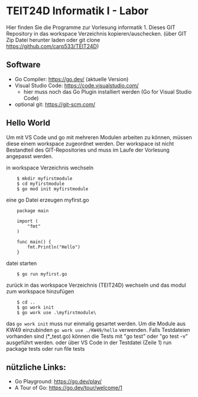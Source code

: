 # TEIT24D Informatik I - Labor 

Hier finden Sie die Programme zur Vorlesung informatik 1. Dieses GIT Repository in das workspace Verzeichnis kopieren/auschecken.
(über GIT Zip Datei herunter laden oder git clone https://github.com/carp533/TEIT24D)

## Software
- Go Compiler: https://go.dev/ (aktuelle Version)
- Visual Studio Code: https://code.visualstudio.com/
  - hier muss noch das Go Plugin installiert werden (Go for Visual Studio Code)
- optional git: https://git-scm.com/

## Hello World

Um mit VS Code und go mit mehreren Modulen arbeiten zu können, müssen diese einem workspace zugeordnet werden. Der workspace ist nicht Bestandteil des GIT-Repositories und muss im Laufe der Vorlesung angepasst werden.

in workspace Verzeichnis wechseln
```
    $ mkdir myfirstmodule
    $ cd myfirstmodule
    $ go mod init myfirstmodule
```
eine go Datei erzeugen myfirst.go
```
    package main

    import (
        "fmt"
    )

    func main() {
        fmt.Println("Hello")
    }
```
datei starten
```
    $ go run myfirst.go
```

zurück in das workspace Verzeichnis (TEIT24D) wechseln und das modul zum workspace hinzufügen
```
    $ cd ..
    $ go work init
    $ go work use .\myfirstmodule\
```
das `go work init` muss nur einmalig gesartet werden. Um die Module aus KW49 einzubinden `go work use ./KW49/hello` verwenden.
Falls Testdateien vorhanden sind (*_test.go) können die Tests mit "go test" oder "go test -v" ausgeführt werden. oder über VS Code in der Testdatei (Zeile 1) run package tests oder run file tests

## nützliche Links:
- Go Playground: https://go.dev/play/
- A Tour of Go: https://go.dev/tour/welcome/1